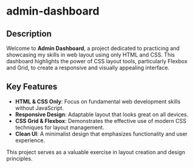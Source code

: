 # admin-dashboard

## Description
Welcome to **Admin Dashboard**, a project dedicated to practicing and showcasing my skills in web layout using only HTML and CSS. This dashboard highlights the power of CSS layout tools, particularly Flexbox and Grid, to create a responsive and visually appealing interface.

## Key Features
- **HTML & CSS Only**: Focus on fundamental web development skills without JavaScript.
- **Responsive Design**: Adaptable layout that looks great on all devices.
- **CSS Grid & Flexbox**: Demonstrates the effective use of modern CSS techniques for layout management.
- **Clean UI**: A minimalist design that emphasizes functionality and user experience.

This project serves as a valuable exercise in layout creation and design principles. 
